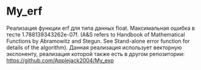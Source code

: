 # My_erf
Реализация функции erf для типа данных float. Максимальная ошибка в тесте 1.788139343262e-07f. 
(A&S refers to Handbook of Mathematical Functions by Abramowitz and Stegun. See Stand-alone error function for details of the algorithm).
Данная реализация использует векторную экспоненту, реализация которой также есть в другом репозитории: https://github.com/Applejack2004/My_exp

